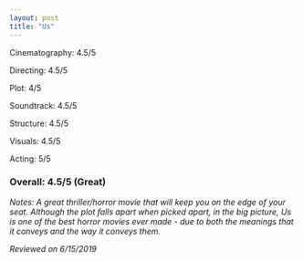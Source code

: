 ```yaml
---
layout: post
title: "Us"
---
```


Cinematography: 4.5/5

Directing: 4.5/5

Plot: 4/5

Soundtrack: 4.5/5

Structure: 4.5/5

Visuals: 4.5/5

Acting: 5/5

### Overall: 4.5/5 (Great)

*Notes: A great thriller/horror movie that will keep you on the edge of your seat. Although the plot falls apart when picked apart, in the 
big picture, Us is one of the best horror movies ever made - due to both the meanings that it conveys and the way it conveys them.*

*Reviewed on 6/15/2019*
